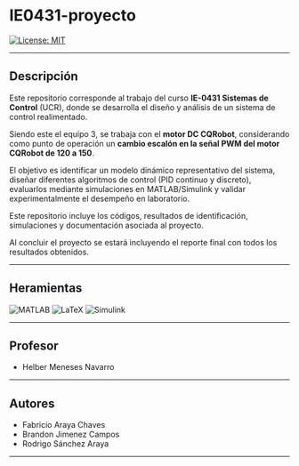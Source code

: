 # IE0431-proyecto




[![License: MIT](https://img.shields.io/badge/Licencia-MIT-green.svg)](LICENSE)



--------------------------------


## Descripción
Este repositorio corresponde al trabajo del curso **IE-0431 Sistemas de Control** (UCR), donde se desarrolla el diseño y análisis de un sistema de control realimentado.  

Siendo este el equipo 3, se trabaja con el **motor DC CQRobot**, considerando como punto de operación un **cambio escalón en la señal PWM del motor CQRobot de 120 a 150**.  

El objetivo es identificar un modelo dinámico representativo del sistema, diseñar diferentes algoritmos de control (PID continuo y discreto), evaluarlos mediante simulaciones en MATLAB/Simulink y validar experimentalmente el desempeño en laboratorio.  

Este repositorio incluye los códigos, resultados de identificación, simulaciones y documentación asociada al proyecto.

Al concluir el proyecto se estará incluyendo el reporte final con todos los resultados obtenidos.

_________________

## Heramientas

![MATLAB](https://img.shields.io/badge/MATLAB-%23e16737.svg?logo=mathworks&logoColor=white)  ![LaTeX](https://img.shields.io/badge/-LaTeX-008080?logo=latex&logoColor=white) ![Simulink](https://img.shields.io/badge/Simulink-00B300?logo=mathworks&logoColor=white) 



----------------
## Profesor

- Helber Meneses Navarro 

------------------

## Autores
- Fabricio Araya Chaves   
- Brandon Jimenez Campos        
- Rodrigo Sánchez Araya  


-------------------------------